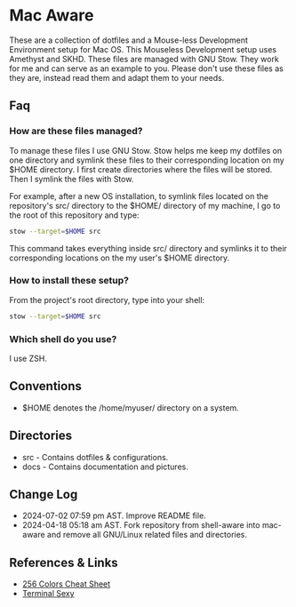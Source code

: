 # Mac Aware
These are a collection of dotfiles and a Mouse-less Development Environment setup for Mac OS. This Mouseless Development setup uses Amethyst and SKHD. These files are managed with GNU Stow. They work for me and can serve as an example to you. Please don't use these files as they are, instead read them and adapt them to your needs.

## Faq

### How are these files managed?
To manage these files I use GNU Stow. Stow helps me keep my dotfiles on one directory and symlink these files to their corresponding location on my $HOME directory.
I first create directories where the files will be stored. Then I symlink the files with Stow.

For example, after a new OS installation, to symlink files located on the repository's src/ directory to the $HOME/ directory of my machine, I go to the root of this repository and type:

```bash
stow --target=$HOME src
```

This command takes everything inside src/ directory and symlinks it to their corresponding locations on the my user's $HOME directory.

### How to install these setup?
From the project's root directory, type into your shell:

```bash
stow --target=$HOME src
```

### Which shell do you use?
I use ZSH.

## Conventions
* $HOME denotes the /home/myuser/ directory on a system.

## Directories
* src - Contains dotfiles & configurations.
* docs - Contains documentation and pictures.

## Change Log
* 2024-07-02 07:59 pm AST. Improve README file.
* 2024-04-18 05:18 am AST. Fork repository from shell-aware into mac-aware and remove all GNU/Linux related files and directories.

## References & Links
* [256 Colors Cheat Sheet](https://www.ditig.com/256-colors-cheat-sheet)
* [Terminal Sexy](https://terminal.sexy/)
